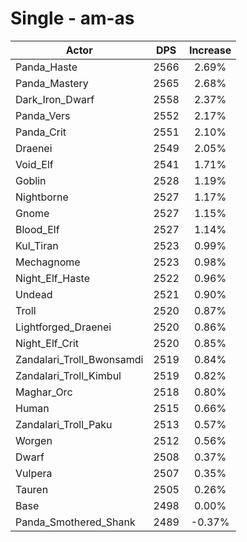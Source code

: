 # Single - am-as
| Actor | DPS | Increase |
|---|:---:|:---:|
|Panda_Haste|2566|2.69%|
|Panda_Mastery|2565|2.68%|
|Dark_Iron_Dwarf|2558|2.37%|
|Panda_Vers|2552|2.17%|
|Panda_Crit|2551|2.10%|
|Draenei|2549|2.05%|
|Void_Elf|2541|1.71%|
|Goblin|2528|1.19%|
|Nightborne|2527|1.17%|
|Gnome|2527|1.15%|
|Blood_Elf|2527|1.14%|
|Kul_Tiran|2523|0.99%|
|Mechagnome|2523|0.98%|
|Night_Elf_Haste|2522|0.96%|
|Undead|2521|0.90%|
|Troll|2520|0.87%|
|Lightforged_Draenei|2520|0.86%|
|Night_Elf_Crit|2520|0.85%|
|Zandalari_Troll_Bwonsamdi|2519|0.84%|
|Zandalari_Troll_Kimbul|2519|0.82%|
|Maghar_Orc|2518|0.80%|
|Human|2515|0.66%|
|Zandalari_Troll_Paku|2513|0.57%|
|Worgen|2512|0.56%|
|Dwarf|2508|0.37%|
|Vulpera|2507|0.35%|
|Tauren|2505|0.26%|
|Base|2498|0.00%|
|Panda_Smothered_Shank|2489|-0.37%|
